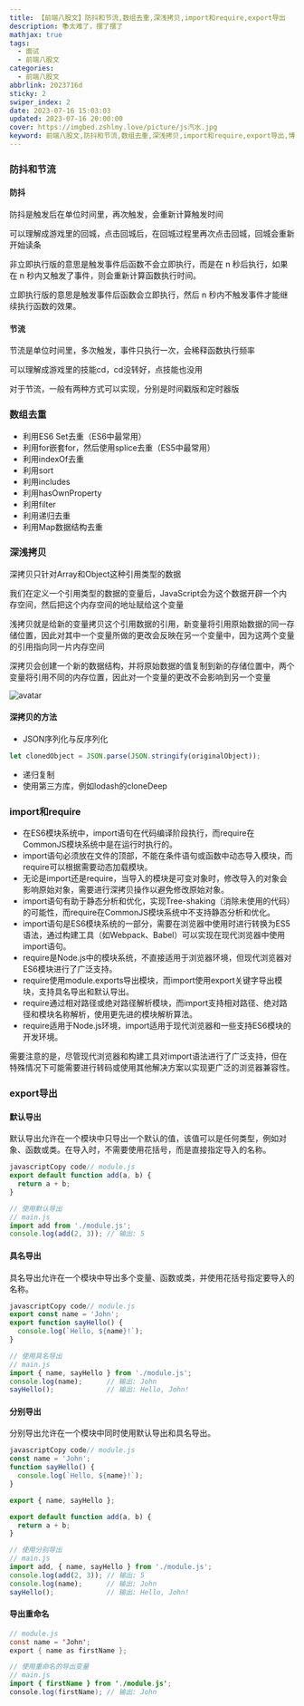 ```yaml
---
title: 【前端八股文】防抖和节流,数组去重,深浅拷贝,import和require,export导出
description: 📚太难了，摆了摆了
mathjax: true
tags:
  - 面试
  - 前端八股文
categories:
  - 前端八股文
abbrlink: 2023716d
sticky: 2
swiper_index: 2
date: 2023-07-16 15:03:03
updated: 2023-07-16 20:00:00
cover: https://imgbed.zshlmy.love/picture/js汽水.jpg
keyword: 前端八股文,防抖和节流,数组去重,深浅拷贝,import和require,export导出,博客,雨打窗前
---
```


### 防抖和节流

#### 防抖

防抖是触发后在单位时间里，再次触发，会重新计算触发时间

可以理解成游戏里的回城，点击回城后，在回城过程里再次点击回城，回城会重新开始读条

非立即执行版的意思是触发事件后函数不会立即执行，而是在 n 秒后执行，如果在 n 秒内又触发了事件，则会重新计算函数执行时间。

立即执行版的意思是触发事件后函数会立即执行，然后 n 秒内不触发事件才能继续执行函数的效果。

#### 节流

节流是单位时间里，多次触发，事件只执行一次，会稀释函数执行频率

可以理解成游戏里的技能cd，cd没转好，点技能也没用

对于节流，一般有两种方式可以实现，分别是时间戳版和定时器版

### 数组去重

- 利用ES6 Set去重（ES6中最常用）
- 利用for嵌套for，然后使用splice去重（ES5中最常用）
- 利用indexOf去重
- 利用sort
- 利用includes
- 利用hasOwnProperty
- 利用filter
- 利用递归去重
- 利用Map数据结构去重

### 深浅拷贝

深拷贝只针对Array和Object这种引用类型的数据

我们在定义一个引用类型的数据的变量后，JavaScript会为这个数据开辟一个内存空间，然后把这个内存空间的地址赋给这个变量

浅拷贝就是给新的变量拷贝这个引用数据的引用，新变量将引用原始数据的同一存储位置，因此对其中一个变量所做的更改会反映在另一个变量中，因为这两个变量的引用指向同一片内存空间

深拷贝会创建一个新的数据结构，并将原始数据的值复制到新的存储位置中，两个变量将引用不同的内存位置，因此对一个变量的更改不会影响到另一个变量

![avatar](https://img-blog.csdnimg.cn/img_convert/6e13a5cbeab9aaf0a19bcbf88d9b2cde.png)

#### 深拷贝的方法

- JSON序列化与反序列化

```javascript
let clonedObject = JSON.parse(JSON.stringify(originalObject));
```

- 递归复制
- 使用第三方库，例如lodash的cloneDeep



### import和require

- 在ES6模块系统中，import语句在代码编译阶段执行，而require在CommonJS模块系统中是在运行时执行的。
- import语句必须放在文件的顶部，不能在条件语句或函数中动态导入模块，而require可以根据需要动态加载模块。
- 无论是import还是require，当导入的模块是可变对象时，修改导入的对象会影响原始对象，需要进行深拷贝操作以避免修改原始对象。
- import语句有助于静态分析和优化，实现Tree-shaking（消除未使用的代码）的可能性，而require在CommonJS模块系统中不支持静态分析和优化。
- import语句是ES6模块系统的一部分，需要在浏览器中使用时进行转换为ES5语法，通过构建工具（如Webpack、Babel）可以实现在现代浏览器中使用import语句。
- require是Node.js中的模块系统，不直接适用于浏览器环境，但现代浏览器对ES6模块进行了广泛支持。
- require使用module.exports导出模块，而import使用export关键字导出模块，支持具名导出和默认导出。
- require通过相对路径或绝对路径解析模块，而import支持相对路径、绝对路径和模块名称解析，使用更先进的模块解析算法。
- require适用于Node.js环境，import适用于现代浏览器和一些支持ES6模块的开发环境。

需要注意的是，尽管现代浏览器和构建工具对import语法进行了广泛支持，但在特殊情况下可能需要进行转码或使用其他解决方案以实现更广泛的浏览器兼容性。



### export导出

#### 默认导出

默认导出允许在一个模块中只导出一个默认的值，该值可以是任何类型，例如对象、函数或类。在导入时，不需要使用花括号，而是直接指定导入的名称。

```JavaScript
javascriptCopy code// module.js
export default function add(a, b) {
  return a + b;
}

// 使用默认导出
// main.js
import add from './module.js';
console.log(add(2, 3)); // 输出: 5
```

#### 具名导出

具名导出允许在一个模块中导出多个变量、函数或类，并使用花括号指定要导入的名称。

```javascript
javascriptCopy code// module.js
export const name = 'John';
export function sayHello() {
  console.log(`Hello, ${name}!`);
}

// 使用具名导出
// main.js
import { name, sayHello } from './module.js';
console.log(name);      // 输出: John
sayHello();             // 输出: Hello, John!
```

#### 分别导出

分别导出允许在一个模块中同时使用默认导出和具名导出。

```JavaScript
javascriptCopy code// module.js
const name = 'John';
function sayHello() {
  console.log(`Hello, ${name}!`);
}

export { name, sayHello };

export default function add(a, b) {
  return a + b;
}

// 使用分别导出
// main.js
import add, { name, sayHello } from './module.js';
console.log(add(2, 3)); // 输出: 5
console.log(name);      // 输出: John
sayHello();             // 输出: Hello, John!
```

#### 导出重命名

```java
// module.js
const name = 'John';
export { name as firstName };

// 使用重命名的导出变量
// main.js
import { firstName } from './module.js';
console.log(firstName); // 输出: John
```

